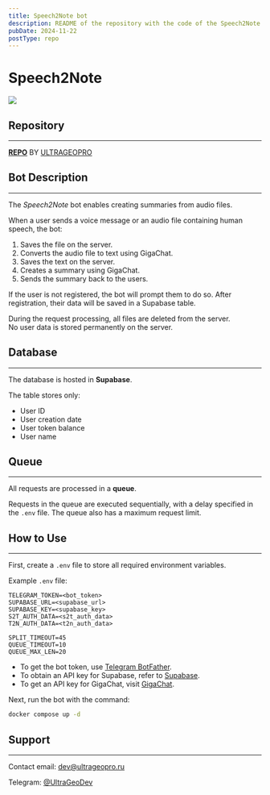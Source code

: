 ```yaml
---
title: Speech2Note bot
description: README of the repository with the code of the Speech2Note telegram bot, which allows you to create .md notes from an audio file
pubDate: 2024-11-22
postType: repo
---
```

# Speech2Note

![](https://i.ibb.co/pWB6G4S/Untitled.jpg)
## Repository
---

**[REPO](https://github.com/ultrageopro/Speech2Note)** BY [ULTRAGEOPRO](https://github.com/ultrageopro)
## Bot Description
---
The _Speech2Note_ bot enables creating 
summaries from audio files.

When a user sends a voice message or an audio file containing human speech, the bot:

1. Saves the file on the server.
2. Converts the audio file to text using GigaChat.
3. Saves the text on the server.
4. Creates a summary using GigaChat.
5. Sends the summary back to the users.

If the user is not registered, the bot will prompt them 
to do so. After registration, their data will be 
saved in a Supabase table.

During the request processing, all files are deleted from the server.  
No user data is stored permanently on the server.

## Database
---
The database is hosted in **Supabase**.

The table stores only:

- User ID
- User creation date
- User token balance
- User name

## Queue
---
All requests are processed in a **queue**.

Requests in the queue are executed sequentially, with a delay specified in the `.env` file.  The queue also has a maximum request limit.

## How to Use
---
First, create a `.env` file to store all required environment variables.

Example `.env` file:

```
TELEGRAM_TOKEN=<bot_token>  
SUPABASE_URL=<supabase_url>  
SUPABASE_KEY=<supabase_key>  
S2T_AUTH_DATA=<s2t_auth_data>  
T2N_AUTH_DATA=<t2n_auth_data>  

SPLIT_TIMEOUT=45  
QUEUE_TIMEOUT=10  
QUEUE_MAX_LEN=20  
```

- To get the bot token, use [Telegram BotFather](https://telegram.me/BotFather).
- To obtain an API key for Supabase, refer to [Supabase](https://supabase.com/docs).
- To get an API key for GigaChat, visit [GigaChat](https://developers.sber.ru/).

Next, run the bot with the command:

```bash
docker compose up -d  
```

## Support
---
Contact email: [dev@ultrageopro.ru](mailto:dev@ultrageopro.ru)

Telegram: [@UltraGeoDev](https://t.me/UltraGeoDev)